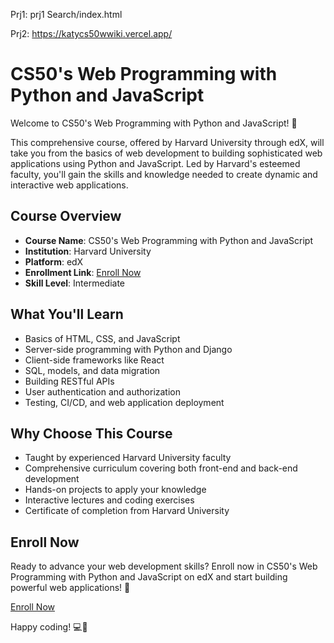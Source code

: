 Prj1: prj1 Search/index.html

Prj2: https://katycs50wwiki.vercel.app/



# CS50's Web Programming with Python and JavaScript

Welcome to CS50's Web Programming with Python and JavaScript! 🚀

This comprehensive course, offered by Harvard University through edX, will take you from the basics of web development to building sophisticated web applications using Python and JavaScript. Led by Harvard's esteemed faculty, you'll gain the skills and knowledge needed to create dynamic and interactive web applications.

## Course Overview

- **Course Name**: CS50's Web Programming with Python and JavaScript
- **Institution**: Harvard University
- **Platform**: edX
- **Enrollment Link**: [Enroll Now](https://www.edx.org/learn/web-development/harvard-university-cs50-s-web-programming-with-python-and-javascript)
- **Skill Level**: Intermediate

## What You'll Learn

- Basics of HTML, CSS, and JavaScript
- Server-side programming with Python and Django
- Client-side frameworks like React
- SQL, models, and data migration
- Building RESTful APIs
- User authentication and authorization
- Testing, CI/CD, and web application deployment

## Why Choose This Course

- Taught by experienced Harvard University faculty
- Comprehensive curriculum covering both front-end and back-end development
- Hands-on projects to apply your knowledge
- Interactive lectures and coding exercises
- Certificate of completion from Harvard University

## Enroll Now

Ready to advance your web development skills? Enroll now in CS50's Web Programming with Python and JavaScript on edX and start building powerful web applications! 🌟

[Enroll Now](https://www.edx.org/learn/web-development/harvard-university-cs50-s-web-programming-with-python-and-javascript)

Happy coding! 💻🎉
